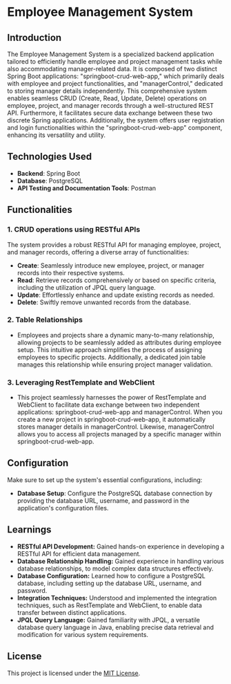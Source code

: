 # Employee Management System 

## Introduction

The Employee Management System is a specialized backend application tailored to efficiently handle employee and project management tasks while also accommodating manager-related data. It is composed of two distinct Spring Boot applications: "springboot-crud-web-app," which primarily deals with employee and project functionalities, and "managerControl," dedicated to storing manager details independently. This comprehensive system enables seamless CRUD (Create, Read, Update, Delete) operations on employee, project, and manager records through a well-structured REST API. Furthermore, it facilitates secure data exchange between these two discrete Spring applications. Additionally, the system offers user registration and login functionalities within the "springboot-crud-web-app" component, enhancing its versatility and utility.

## Technologies Used

- **Backend**: Spring Boot
- **Database**: PostgreSQL
- **API Testing and Documentation Tools**: Postman

## Functionalities

### 1. CRUD operations using RESTful APIs

The system provides a robust RESTful API for managing employee, project, and manager records, offering a diverse array of functionalities:

- **Create**: Seamlessly introduce new employee, project, or manager records into their respective systems.
- **Read**: Retrieve records comprehensively or based on specific criteria, including the utilization of JPQL query language.
- **Update**: Effortlessly enhance and update existing records as needed.
- **Delete**: Swiftly remove unwanted records from the database.

### 2. Table Relationships

- Employees and projects share a dynamic many-to-many relationship, allowing projects to be seamlessly added as attributes during employee setup. This intuitive approach simplifies the process of assigning employees to specific projects. Additionally, a dedicated join table manages this relationship while ensuring project manager validation.

### 3. Leveraging RestTemplate and WebClient

- This project seamlessly harnesses the power of RestTemplate and WebClient to facilitate data exchange between two independent applications: springboot-crud-web-app and managerControl. When you create a new project in springboot-crud-web-app, it automatically stores manager details in managerControl. Likewise, managerControl allows you to access all projects managed by a specific manager within springboot-crud-web-app.


## Configuration

Make sure to set up the system's essential configurations, including:

- **Database Setup**: Configure the PostgreSQL database connection by providing the database URL, username, and password in the application's configuration files.


## Learnings

- **RESTful API Development:** Gained hands-on experience in developing a RESTful API for efficient data management.
- **Database Relationship Handling:** Gained experience in handling various database relationships, to model complex data structures effectively.
- **Database Configuration:** Learned how to configure a PostgreSQL database, including setting up the database URL, username, and password.
- **Integration Techniques:** Understood and implemented the integration techniques, such as RestTemplate and WebClient, to enable data transfer between distinct applications.
- **JPQL Query Language:** Gained familiarity with JPQL, a versatile database query language in Java, enabling precise data retrieval and modification for various system requirements.

## License

This project is licensed under the [MIT License](LICENSE.md).


